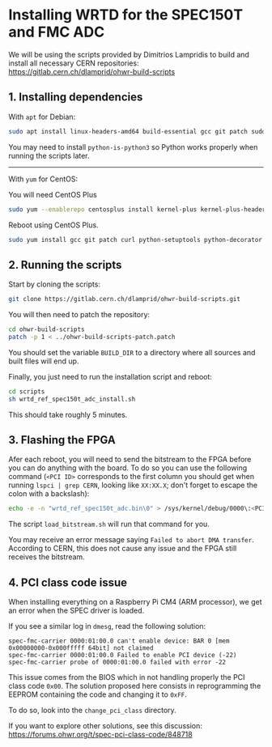 # Installing WRTD for the SPEC150T and FMC ADC

We will be using the scripts provided by Dimitrios Lampridis to build and install all necessary CERN repositories:
https://gitlab.cern.ch/dlamprid/ohwr-build-scripts

## 1. Installing dependencies 

With `apt` for Debian:
```bash
sudo apt install linux-headers-amd64 build-essential gcc git patch sudo curl lua5.1 python-setuptools python-yaml python-decorator libreadline-dev
```
You may need to install `python-is-python3` so Python works properly when running the scripts later.

---

With `yum` for CentOS:

You will need CentOS Plus
```bash
sudo yum --enablerepo centosplus install kernel-plus kernel-plus-headers kernel-plus-devel
```
Reboot using CentOS Plus.
```bash
sudo yum install gcc git patch curl python-setuptools python-decorator python-yaml readline-devel
```

## 2. Running the scripts

Start by cloning the scripts:
```bash
git clone https://gitlab.cern.ch/dlamprid/ohwr-build-scripts.git
```

You will then need to patch the repository:
```bash
cd ohwr-build-scripts
patch -p 1 < ../ohwr-build-scripts-patch.patch
```

You should set the variable `BUILD_DIR` to a directory where all sources and built files will end up.

Finally, you just need to run the installation script and reboot:
```bash
cd scripts
sh wrtd_ref_spec150t_adc_install.sh
```
This should take roughly 5 minutes.

## 3. Flashing the FPGA

Afer each reboot, you will need to send the bitstream to the FPGA before you can do anything with the board.
To do so you can use the following command (`<PCI ID>` corresponds to the first column you should get when running `lspci | grep CERN`, looking like `XX:XX.X`; don't forget to escape the colon with a backslash):
```bash
echo -e -n "wrtd_ref_spec150t_adc.bin\0" > /sys/kernel/debug/0000\:<PCI ID>/fpga_firmware
```
The script `load_bitstream.sh` will run that command for you.

You may receive an error message saying `Failed to abort DMA transfer`. According to CERN, this does not cause any issue and the FPGA still receives the bitstream.

## 4. PCI class code issue

When installing everything on a Raspberry Pi CM4 (ARM processor), we get an error when the SPEC driver is loaded.

If you see a similar log in `dmesg`, read the following solution:
```
spec-fmc-carrier 0000:01:00.0 can't enable device: BAR 0 [mem 0x00000000-0x000fffff 64bit] not claimed
spec-fmc-carrier 0000:01:00.0 Failed to enable PCI device (-22)
spec-fmc-carrier probe of 0000:01:00.0 failed with error -22
```
This issue comes from the BIOS which in not handling properly the PCI class code `0x00`.
The solution proposed here consists in reprogramming the EEPROM containing the code and changing it to `0xFF`.

To do so, look into the `change_pci_class` directory.

If you want to explore other solutions, see this discussion:
https://forums.ohwr.org/t/spec-pci-class-code/848718

